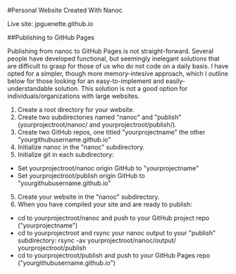#Personal Website Created With Nanoc

Live site: jpguenette.github.io

##Publishing to GitHub Pages

Publishing from nanoc to GitHub Pages is not straight-forward. Several people have developed functional, but seemingly inelegant solutions that are difficult to grasp for those of us who do not code on a daily basis. I have opted for a simpler, though more memory-intesive approach, which I outline below for those looking for an easy-to-implement and easily-understandable solution. This solution is not a good option for individuals/organizations with large websites.

1. Create a root directory for your website.
2. Create two subdirectories named "nanoc" and "publish" (yourprojectroot/nanoc/ and yourprojectroot/publish/).
3. Create two GitHub repos, one titled "yourprojectname" the other "yourgithubusername.github.io"
3. Initialize nanoc in the "nanoc" subdirectory.
4. Initialize git in each subdirectory:
- Set yourprojectroot/nanoc origin GitHub to "yourprojectname"
- Set yourprojectroot/publish origin GitHub to "yourgithubusername.github.io"
5. Create your website in the "nanoc" subdirectory.
6. When you have compiled your site and are ready to publish:
- cd to yourprojectroot/nanoc and push to your GitHub project repo ("yourprojectname")
- cd to yourprojectroot and rsync your nanoc output to your "publish" subdirectory:
		rsync -av yourprojectroot/nanoc/output/ yourprojectroot/publish
- cd to yourprojectroot/publish and push to your GitHub Pages repo ("yourgithubusername.github.io")